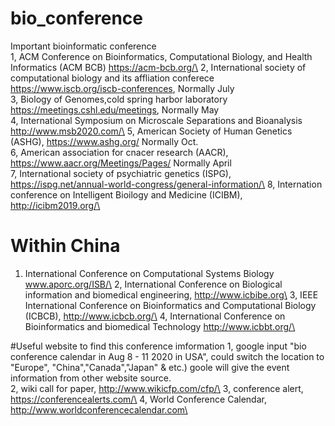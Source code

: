 # bio_conference
Important bioinformatic conference\
1, ACM Conference on Bioinformatics, Computational Biology, and Health Informatics (ACM BCB)  https://acm-bcb.org/\
2, International society of computational biology and its affliation conferece https://www.iscb.org/iscb-conferences, Normally July\
3, Biology of Genomes,cold spring harbor laboratory https://meetings.cshl.edu/meetings, Normally May\
4, International Symposium on Microscale Separations and Bioanalysis http://www.msb2020.com/\
5, American Society of Human Genetics (ASHG), https://www.ashg.org/ Normally Oct. \
6, American association for cnacer research (AACR), https://www.aacr.org/Meetings/Pages/ Normally April \
7, International society of psychiatric genetics (ISPG), https://ispg.net/annual-world-congress/general-information/\
8, Internation conference on Intelligent Bioilogy and Medicine (ICIBM), http://icibm2019.org/\
# Within China
1. International Conference on Computational Systems Biology www.aporc.org/ISB/\
2, International Conference on Biological information and biomedical engineering, http://www.icbibe.org\
3, IEEE International Conference on Bioinformatics and Computational Biology (ICBCB), http://www.icbcb.org/\
4, International Conference on Bioinformatics and biomedical Technology http://www.icbbt.org/\

#Useful website to find this conference imformation
1, google input "bio conference calendar in Aug 8 - 11 2020 in USA", could switch the location to "Europe", "China","Canada","Japan" & etc.) goole will give the event information from other website source.\
2, wiki call for paper, http://www.wikicfp.com/cfp/\
3, conference alert, https://conferencealerts.com/\
4, World Conference Calendar, http://www.worldconferencecalendar.com\
